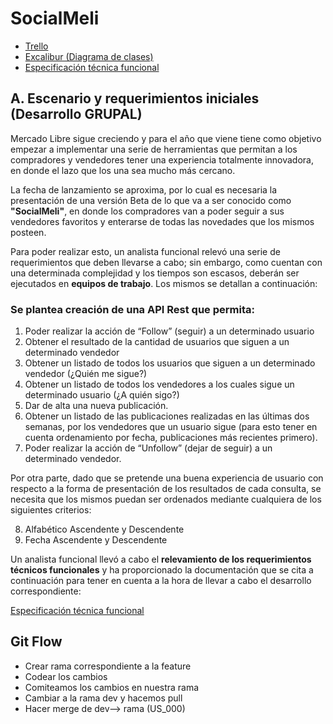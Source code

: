 # SocialMeli

- [Trello](https://trello.com/b/wJBNHdHB/bejavahispw25g05)
- [Excalibur (Diagrama de clases)](https://excalidraw.com/#room=3525b414b8674fc9a010,4H2FJFBKAW5q2_6V6Tcg4w)
- [Especificación técnica funcional](https://www.google.com/url?q=https://docs.google.com/document/d/1Q-xGaOMPij-qk_gMvcN0Sk0isbCPqjJS/edit?usp%3Dsharing%26ouid%3D109742565608469686147%26rtpof%3Dtrue%26sd%3Dtrue&sa=D&source=editors&ust=1708099270823216&usg=AOvVaw2JhBoFP4pvFzUyAwHRjz3Z)

## A. Escenario y requerimientos iniciales (Desarrollo GRUPAL)
Mercado Libre sigue creciendo y para el año que viene  tiene como objetivo empezar a implementar una serie de herramientas que permitan a los compradores y vendedores tener una experiencia totalmente innovadora, en donde el lazo que los una sea mucho más cercano.

La fecha de lanzamiento se aproxima, por lo cual es necesaria la presentación de una versión Beta de lo que va a ser conocido como __"SocialMeli"__, en donde los compradores van a poder seguir a sus vendedores favoritos y enterarse de todas las novedades que los mismos posteen.

Para poder realizar esto, un analista funcional relevó una serie de requerimientos que deben llevarse a cabo; sin embargo, como cuentan con una determinada complejidad y los tiempos son escasos, deberán ser ejecutados en __equipos de trabajo__. Los mismos se detallan a continuación:


### Se plantea creación de una API Rest que permita:

1. Poder realizar la acción de “Follow” (seguir) a un determinado usuario
2. Obtener el resultado de la cantidad de usuarios que siguen a un determinado vendedor
3. Obtener un listado de todos los usuarios que siguen a un determinado vendedor (¿Quién me sigue?)
4. Obtener un listado de todos los vendedores a los cuales sigue un determinado usuario (¿A quién sigo?)
5. Dar de alta una nueva publicación.
6. Obtener un listado de las publicaciones realizadas en las últimas dos semanas, por los vendedores que un usuario sigue (para esto tener en cuenta ordenamiento por fecha, publicaciones más recientes primero).
7. Poder realizar la acción de “Unfollow” (dejar de seguir) a un determinado vendedor.

Por otra parte, dado que se pretende una buena experiencia de usuario con respecto a la forma de presentación de los resultados de cada consulta, se necesita que los mismos puedan ser ordenados mediante cualquiera de los siguientes criterios:

8. Alfabético Ascendente y Descendente
9. Fecha Ascendente y Descendente

Un analista funcional llevó a cabo el __relevamiento de los requerimientos técnicos funcionales__ y ha proporcionado la documentación que se cita a continuación para tener en cuenta a la hora de llevar a cabo el desarrollo correspondiente:


[Especificación técnica funcional](https://www.google.com/url?q=https://docs.google.com/document/d/1Q-xGaOMPij-qk_gMvcN0Sk0isbCPqjJS/edit?usp%3Dsharing%26ouid%3D109742565608469686147%26rtpof%3Dtrue%26sd%3Dtrue&sa=D&source=editors&ust=1708099270823216&usg=AOvVaw2JhBoFP4pvFzUyAwHRjz3Z)

## Git Flow

* Crear rama correspondiente a la feature
* Codear los cambios
* Comiteamos los cambios en nuestra rama 
* Cambiar a la rama dev y hacemos pull
* Hacer merge de dev--> rama (US_000)